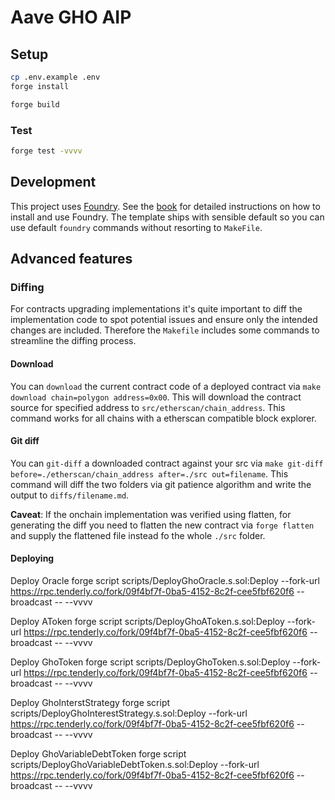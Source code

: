 # Aave GHO AIP

## Setup

```sh
cp .env.example .env
forge install
```

```sh
forge build
```

### Test

```sh
forge test -vvvv
```


## Development

This project uses [Foundry](https://getfoundry.sh). See the [book](https://book.getfoundry.sh/getting-started/installation.html) for detailed instructions on how to install and use Foundry.
The template ships with sensible default so you can use default `foundry` commands without resorting to `MakeFile`.


## Advanced features

### Diffing

For contracts upgrading implementations it's quite important to diff the implementation code to spot potential issues and ensure only the intended changes are included.
Therefore the `Makefile` includes some commands to streamline the diffing process.

#### Download

You can `download` the current contract code of a deployed contract via `make download chain=polygon address=0x00`. This will download the contract source for specified address to `src/etherscan/chain_address`. This command works for all chains with a etherscan compatible block explorer.

#### Git diff

You can `git-diff` a downloaded contract against your src via `make git-diff before=./etherscan/chain_address after=./src out=filename`. This command will diff the two folders via git patience algorithm and write the output to `diffs/filename.md`.

**Caveat**: If the onchain implementation was verified using flatten, for generating the diff you need to flatten the new contract via `forge flatten` and supply the flattened file instead fo the whole `./src` folder.


#### Deploying
Deploy Oracle
forge script scripts/DeployGhoOracle.s.sol:Deploy --fork-url https://rpc.tenderly.co/fork/09f4bf7f-0ba5-4152-8c2f-cee5fbf620f6 --broadcast -- --vvvv

Deploy AToken
forge script scripts/DeployGhoAToken.s.sol:Deploy --fork-url https://rpc.tenderly.co/fork/09f4bf7f-0ba5-4152-8c2f-cee5fbf620f6 --broadcast -- --vvvv

Deploy GhoToken
forge script scripts/DeployGhoToken.s.sol:Deploy --fork-url https://rpc.tenderly.co/fork/09f4bf7f-0ba5-4152-8c2f-cee5fbf620f6 --broadcast -- --vvvv


Deploy GhoInterstStrategy
forge script scripts/DeployGhoInterestStrategy.s.sol:Deploy --fork-url https://rpc.tenderly.co/fork/09f4bf7f-0ba5-4152-8c2f-cee5fbf620f6 --broadcast -- --vvvv


Deploy GhoVariableDebtToken
forge script scripts/DeployGhoVariableDebtToken.s.sol:Deploy --fork-url https://rpc.tenderly.co/fork/09f4bf7f-0ba5-4152-8c2f-cee5fbf620f6 --broadcast -- --vvvv